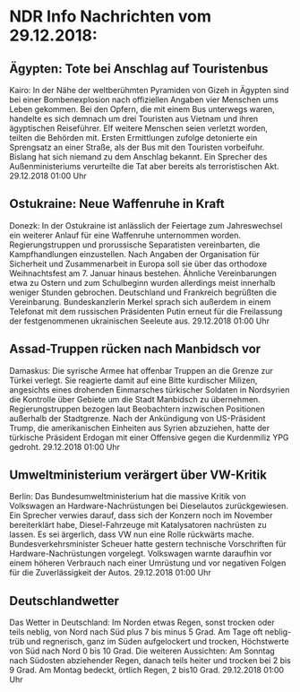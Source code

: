 # NDR Info Nachrichten vom 29.12.2018:


## Ägypten: Tote bei Anschlag auf Touristenbus
Kairo: In der Nähe der weltberühmten Pyramiden von Gizeh in Ägypten sind bei einer Bombenexplosion nach offiziellen Angaben vier Menschen ums Leben gekommen. Bei den Opfern, die mit einem Bus unterwegs waren, handelte es sich demnach um drei Touristen aus Vietnam und ihren ägyptischen Reiseführer. Elf weitere Menschen seien verletzt worden, teilten die Behörden mit. Ersten Ermittlungen zufolge detonierte ein Sprengsatz an einer Straße, als der Bus mit den Touristen vorbeifuhr. Bislang hat sich niemand zu dem Anschlag bekannt. Ein Sprecher des Außenministeriums verurteilte die Tat aber bereits als terroristischen Akt. 29.12.2018 01:00 Uhr 

## Ostukraine: Neue Waffenruhe in Kraft
Donezk: In der Ostukraine ist anlässlich der Feiertage zum Jahreswechsel ein weiterer Anlauf für eine Waffenruhe unternommen worden. Regierungstruppen und prorussische Separatisten vereinbarten, die Kampfhandlungen einzustellen. Nach Angaben der Organisation für Sicherheit und Zusammenarbeit in Europa soll sie über das orthodoxe Weihnachtsfest am 7. Januar hinaus bestehen. Ähnliche Vereinbarungen etwa zu Ostern und zum Schulbeginn wurden allerdings meist innerhalb weniger Stunden gebrochen. Deutschland und Frankreich begrüßten die Vereinbarung. Bundeskanzlerin Merkel sprach sich außerdem in einem Telefonat mit dem russischen Präsidenten Putin erneut für die Freilassung der festgenommenen ukrainischen Seeleute aus. 29.12.2018 01:00 Uhr 

## Assad-Truppen rücken nach Manbidsch vor
Damaskus: Die syrische Armee hat offenbar Truppen an die Grenze zur Türkei verlegt. Sie reagierte damit auf eine Bitte kurdischer Milizen, angesichts eines drohenden Einmarsches türkischer Soldaten in Nordsyrien die Kontrolle über Gebiete um die Stadt Manbidsch zu übernehmen. Regierungstruppen bezogen laut Beobachtern inzwischen Positionen außerhalb der Stadtgrenze. Nach der Ankündigung von US-Präsident Trump, die amerikanischen Einheiten aus Syrien abzuziehen, hatte der türkische Präsident Erdogan mit einer Offensive gegen die Kurdenmiliz YPG gedroht. 29.12.2018 01:00 Uhr 

## Umweltministerium verärgert über VW-Kritik
Berlin:	Das Bundesumweltministerium hat die massive Kritik von Volkswagen an Hardware-Nachrüstungen bei Dieselautos zurückgewiesen. Ein Sprecher verwies darauf, dass sich der Konzern noch im November bereiterklärt habe, Diesel-Fahrzeuge mit Katalysatoren nachrüsten zu lassen. Es sei ärgerlich, dass VW nun eine Rolle rückwärts mache. Bundesverkehrsminister Scheuer hatte gestern technische Vorschriften für Hardware-Nachrüstungen vorgelegt. Volkswagen warnte daraufhin vor einem höheren Verbrauch nach einer Umrüstung und vor negativen Folgen für die Zuverlässigkeit der Autos. 29.12.2018 01:00 Uhr 

## Deutschlandwetter
Das Wetter in Deutschland: Im Norden etwas Regen, sonst trocken oder teils neblig, von Nord nach Süd plus 7 bis minus 5 Grad. Am Tage oft neblig-trüb und regnerisch, ganz im Süden aufgelockert und trocken, Höchstwerte von Süd nach Nord 0 bis 10 Grad. Die weiteren Aussichten: Am Sonntag nach Südosten abziehender Regen, danach teils heiter und trocken bei 2 bis 9 Grad. Am Montag bedeckt, örtlich Regen, 2 bis10 Grad. 29.12.2018 01:00 Uhr 
